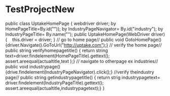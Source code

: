 # TestProjectNew           
public class UptakeHomePage
{ webdriver driver;
by HomePageTitle=By.id(""));
by IndustryPageNavigator= By.id("industry");
by IndustryPageTitle= By.name(""); 
public UptakeHomePage(WebDriver driver)
{    
this.driver = driver;
}
// go to home page//
public void GotoHomePage()
{driver.Navigate().GoToUrl("http://uptake.com");}
// verify the home page//
public string verifyhomepagetitle() 
{ return string text=driver.findelement(HomePageTitle).gettext();
assert.areequal(actualtitle,text );}
// navigate to otherpage ex industries//
public void industrypage(){drive.findelement(IndustryPageNavigator).click();}
//verify theindustry page//
public string getindustrypagetitle()
{ return strig industrypagetext= driver.findelement(IndustryPageTitle).gettext();
assert.areequal(actualtitle,industrypagetext);}
}
